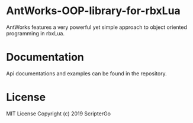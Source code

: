 # AntWorks-OOP-library-for-rbxLua
AntWorks features a very powerful yet simple approach to object oriented programming in rbxLua.

# Documentation
Api documentations and examples can be found in the repository.

# License
MIT License Copyright (c) 2019 ScripterGo
